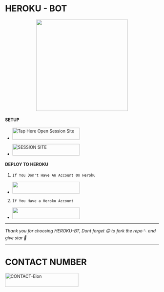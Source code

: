 
#           HEROKU - BOT

<p align="center">
  <img src="https://files.catbox.moe/zotx9t.jpg" width="300"/>
</p>



#### SETUP 

- <a href="https://github.com/rahzyn/HEROKU-BT/fork"><img title="Tap Here Open Session Site" src="https://img.shields.io/badge/FORK THIS REPO-h?color=red&style=for-the-badge&logo=msi" width="220" height="38.45"/></a></p>



- <a href="https://rahmani-4.onrender.com"><img title="SESSION SITE" src="https://img.shields.io/badge/SESSION SITE-h?color=green&style=for-the-badge&logo=msi" width="220" height="38.45"/></a></p>




#### DEPLOY TO HEROKU 
1. `If You Don't Have An Account On Heroku`

- <a align="center"><a href="https://signup.heroku.com">
 <img src="https://img.shields.io/badge/Create%20Account%20Now-purple?style=for-the-badge&logo=heroku" width="220" height="38.45"/></a></p>

2. `If You Have a Heroku Account`

 - <a align="center"><a href="https://dashboard.heroku.com/new?template=https://github.com/rahzyn/HEROKU-BT/tree/main"> <img src="https://img.shields.io/badge/DEPLOY%20NOW-blue?style=for-the-badge&logo=heroku" width="220" height="38.45"/></a></p>

_______________________________
*Thank you for choosing HEROKU-BT, Dont forget 🙃 to fork the repo🪡 and give star 🌟*
________________________________
#     CONTACT NUMBER


<a href="https://wa.me/+255693629079-INFO"><img title="CONTACT-Elon" src="https://img.shields.io/badge/CONTACT-Rahman-md?color=purple&style=for-the-badge&logo=audi" width="240" height="45.45"/></a></p>





